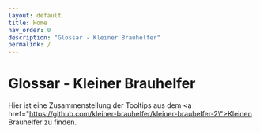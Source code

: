```yaml
---
layout: default
title: Home
nav_order: 0
description: "Glossar - Kleiner Brauhelfer"
permalink: /
---
```


# Glossar - Kleiner Brauhelfer
Hier ist eine Zusammenstellung der Tooltips aus dem <a href=\"https://github.com/kleiner-brauhelfer/kleiner-brauhelfer-2\">Kleinen Brauhelfer</a>  zu finden.